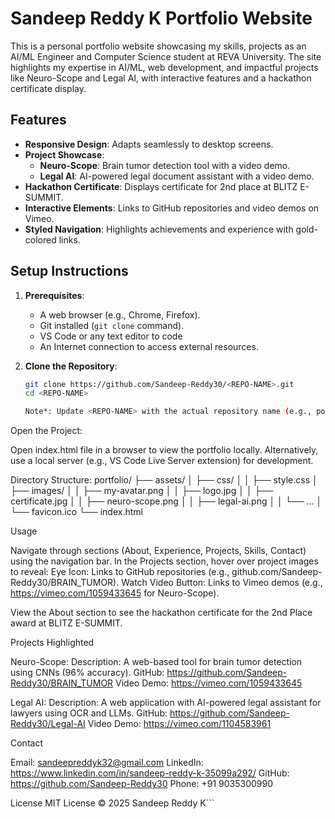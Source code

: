 # Sandeep Reddy K Portfolio Website

This is a personal portfolio website showcasing my skills, projects as an AI/ML Engineer and Computer Science student at REVA University. The site highlights my expertise in AI/ML, web development, and impactful projects like Neuro-Scope and Legal AI, with interactive features and a hackathon certificate display.

## Features

- **Responsive Design**: Adapts seamlessly to desktop screens.
- **Project Showcase**:
  - **Neuro-Scope**: Brain tumor detection tool with a video demo.
  - **Legal AI**: AI-powered legal document assistant with a video demo.
- **Hackathon Certificate**: Displays certificate for 2nd place at BLITZ E-SUMMIT.
- **Interactive Elements**: Links to GitHub repositories and video demos on Vimeo.
- **Styled Navigation**: Highlights achievements and experience with gold-colored links.

## Setup Instructions

1. **Prerequisites**:
   - A web browser (e.g., Chrome, Firefox).
   - Git installed (`git clone` command).
   - VS Code or any text editor to code
   - An Internet connection to access external resources.

2. **Clone the Repository**:
   ```bash
   git clone https://github.com/Sandeep-Reddy30/<REPO-NAME>.git
   cd <REPO-NAME>

   Note*: Update <REPO-NAME> with the actual repository name (e.g., portfolio, BRAIN_TUMOR, or Legal-AI).

Open the Project:

Open index.html file in a browser to view the portfolio locally.
Alternatively, use a local server (e.g., VS Code Live Server extension) for development.


Directory Structure:
portfolio/
├── assets/
│   ├── css/
│   │   ├── style.css
│   ├── images/
│   │   ├── my-avatar.png
│   │   ├── logo.jpg
│   │   ├── certificate.jpg
│   │   ├── neuro-scope.png
│   │   ├── legal-ai.png
│   │   └── ...
│   └── favicon.ico
└── index.html



Usage

Navigate through sections (About, Experience, Projects, Skills, Contact) using the navigation bar.
In the Projects section, hover over project images to reveal:
Eye Icon: Links to GitHub repositories (e.g., github.com/Sandeep-Reddy30/BRAIN_TUMOR).
Watch Video Button: Links to Vimeo demos (e.g., https://vimeo.com/1059433645 for Neuro-Scope).


View the About section to see the hackathon certificate for the 2nd Place award at BLITZ E-SUMMIT.

Projects Highlighted

Neuro-Scope:
Description: A web-based tool for brain tumor detection using CNNs (96% accuracy).
GitHub: https://github.com/Sandeep-Reddy30/BRAIN_TUMOR
Video Demo: https://vimeo.com/1059433645


Legal AI:
Description: A web application with AI-powered legal assistant for lawyers using OCR and LLMs.
GitHub: https://github.com/Sandeep-Reddy30/Legal-AI
Video Demo: https://vimeo.com/1104583961



Contact

Email: sandeepreddyk32@gmail.com
LinkedIn: https://www.linkedin.com/in/sandeep-reddy-k-35099a292/
GitHub: https://github.com/Sandeep-Reddy30
Phone: +91 9035300990

License
MIT License
© 2025 Sandeep Reddy K```